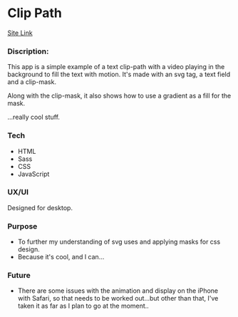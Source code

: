 # Clip Path 
[Site Link](https://zacseewald.github.io/svgSass-animation/)

### Discription:
This app is a simple example of a text clip-path with a video playing in the background to fill the text with motion.  It's made with an svg tag, a text field and a clip-mask.

Along with the clip-mask, it also shows how to use a gradient as a fill for the mask.

...really cool stuff.

### Tech
- HTML
- Sass
- CSS
- JavaScript

### UX/UI
Designed for desktop.

### Purpose
- To further my understanding of svg uses and applying masks for css design.
- Because it's cool, and I can...

### Future
- There are some issues with the animation and display on the iPhone with Safari, so that needs to be worked out...but other than that, I've taken it as far as I plan to go at the moment.. 


